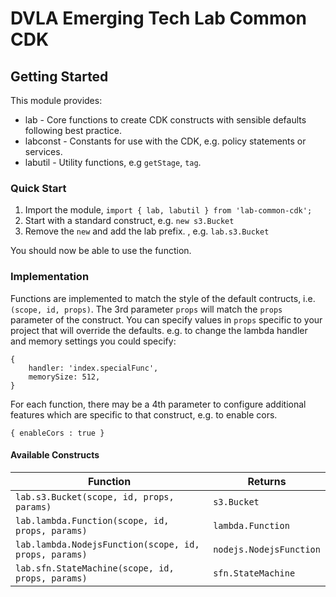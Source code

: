 # DVLA Emerging Tech Lab Common CDK

## Getting Started

This module provides:

* lab - Core functions to create CDK constructs with sensible defaults following best practice.
* labconst - Constants for use with the CDK, e.g. policy statements or services.
* labutil - Utility functions, e.g `getStage`, `tag`.

### Quick Start

1. Import the module, `import { lab, labutil } from 'lab-common-cdk';`
2. Start with a standard construct, e.g. `new s3.Bucket`
3. Remove the `new` and add the lab prefix. , e.g. `lab.s3.Bucket`

You should now be able to use the function.

### Implementation
Functions are implemented to match the style of the default contructs, i.e.
`(scope, id, props)`.  The 3rd parameter `props` will match the `props` parameter of the construct.
You can specify values in `props` specific to your project that will override the defaults.
e.g. to change the lambda handler and memory settings you could specify:
```
{
    handler: 'index.specialFunc',
    memorySize: 512,
}
```

For each function, there may be a 4th parameter to configure additional features which are specific to that
construct, e.g. to enable cors.
```
{ enableCors : true }
```

#### Available Constructs

| Function | Returns
| --- | --- |
| `lab.s3.Bucket(scope, id, props, params)`| `s3.Bucket` |
| `lab.lambda.Function(scope, id, props, params)`| `lambda.Function` |
| `lab.lambda.NodejsFunction(scope, id, props, params)`| `nodejs.NodejsFunction` |
| `lab.sfn.StateMachine(scope, id, props, params)`| `sfn.StateMachine` |


